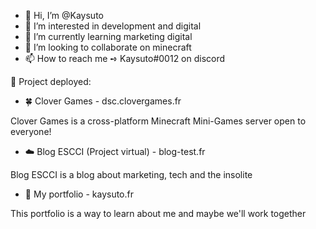 - 👋 Hi, I’m @Kaysuto
- 👀 I’m interested in development and digital
- 🌱 I’m currently learning marketing digital
- 💞️ I’m looking to collaborate on minecraft
- 📫 How to reach me ➺ Kaysuto#0012 on discord

 🚀 Project deployed:
- 🍀 Clover Games - dsc.clovergames.fr

Clover Games is a cross-platform Minecraft Mini-Games server open to everyone!

-  ☁️ Blog ESCCI (Project virtual) - blog-test.fr

Blog ESCCI is a blog about marketing, tech and the insolite

-  💼 My portfolio - kaysuto.fr

This portfolio is a way to learn about me and maybe we'll work together


<!---
Kaysuto/Kaysuto is a ✨ special ✨ repository because its `README.md` (this file) appears on your GitHub profile.
You can click the Preview link to take a look at your changes.
--->
